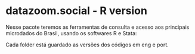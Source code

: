 # datazoom.social - R version

Nesse pacote teremos as ferramentas de consulta e acesso aos principais microdados do Brasil, usando os softwares R e Stata:

Cada folder está guardado as versões dos códigos em eng e port.
